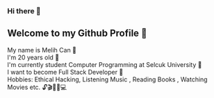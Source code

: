 ### Hi there 👋

<!--
**melihcan1376/melihcan1376** is a ✨ _special_ ✨ repository because its `README.md` (this file) appears on your GitHub profile.

Here are some ideas to get you started:

- 🔭 I’m currently working on ...
- 🌱 I’m currently learning ...
- 👯 I’m looking to collaborate on ...
- 🤔 I’m looking for help with ...
- 💬 Ask me about ...
- 📫 How to reach me: ...
- 😄 Pronouns: ...
- ⚡ Fun fact: ...
-->
## Welcome to my Github Profile 📀
My name is Melih Can 💎<br/>
I'm 20 years old 🎂<br/>
I'm currently student Computer Programming at Selcuk University 🏫<br/>
I want to become Full Stack Developer 📌 <br/>
Hobbies: Ethical Hacking, Listening Music , Reading Books , Watching Movies etc. 🔓🎬🎵📗💻 <br/>
